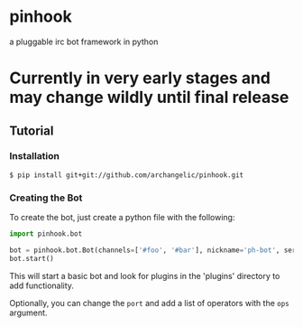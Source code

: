 # pinhook
a pluggable irc bot framework in python

# Currently in very early stages and may change wildly until final release

## Tutorial
### Installation
```
$ pip install git+git://github.com/archangelic/pinhook.git
```

### Creating the Bot
To create the bot, just create a python file with the following:

```python
import pinhook.bot

bot = pinhook.bot.Bot(channels=['#foo', '#bar'], nickname='ph-bot', server='irc.freenode.net')
bot.start()
```

This will start a basic bot and look for plugins in the 'plugins' directory to add functionality.

Optionally, you can change the `port` and add a list of operators with the `ops` argument.
